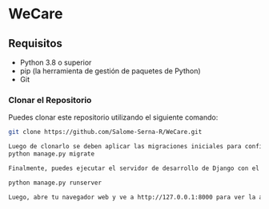 # WeCare
## Requisitos

- Python 3.8 o superior
- pip (la herramienta de gestión de paquetes de Python)
- Git

### Clonar el Repositorio

Puedes clonar este repositorio utilizando el siguiente comando:

```bash
git clone https://github.com/Salome-Serna-R/WeCare.git

Luego de clonarlo se deben aplicar las migraciones iniciales para configurar la base de datos y esto se hace a través del siguiente comando en la terminal ubicados en la carpeta donde se encuentra clonado el proyecto
python manage.py migrate

Finalmente, puedes ejecutar el servidor de desarrollo de Django con el siguiente comando:

python manage.py runserver

Luego, abre tu navegador web y ve a http://127.0.0.1:8000 para ver la aplicación en funcionamiento.
